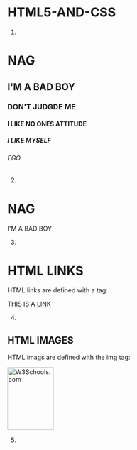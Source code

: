 # HTML5-AND-CSS
1.

<!DOCTYPE html>
<html>
<head>
<title>KASU NAGAVARDHAN</title>
</head>
<body>
<h1>NAG</h1>
<h2>I'M A BAD BOY</h2>
<h3>DON'T JUDGDE ME</h3>
<h4>I LIKE NO ONES ATTITUDE</h4>
<h5>I LIKE MYSELF</h5>
<h6>EGO</h6>
</body>
</html>

2.

<!DOCT'YPE html>
<html>
<head>
<title>KASU NAGAVARDHAN</title>
</head>
<body>
<h1>NAG</h1>
<p>I'M A BAD BOY</P>
</body>
</html>

3.


<!DOCTYPE html>
<html>
<body>
<h1>HTML LINKS</h1>
<p>HTML links are defined with a tag: </p>
<a href="https://www.w3schools.com">THIS IS A LINK</a>
</body>
</html>

4.


<!DOCTYTPE html>
<html>
<body>
<h2>HTML IMAGES</h2>
<p>HTML imags are defined with the img tag:</p>

<img src="w3schools.jpg"
alt="W3Schools.com" 
width="104" height="142">

</body>
</html>

5.

